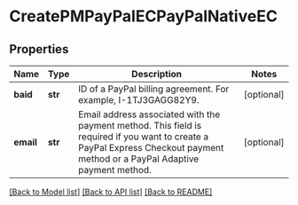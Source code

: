 # CreatePMPayPalECPayPalNativeEC

## Properties
Name | Type | Description | Notes
------------ | ------------- | ------------- | -------------
**baid** | **str** | ID of a PayPal billing agreement. For example, I-1TJ3GAGG82Y9.  | [optional] 
**email** | **str** | Email address associated with the payment method. This field is required if you want to create a PayPal Express Checkout payment method or a PayPal Adaptive payment method.  | [optional] 

[[Back to Model list]](../README.md#documentation-for-models) [[Back to API list]](../README.md#documentation-for-api-endpoints) [[Back to README]](../README.md)

